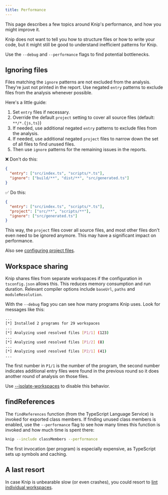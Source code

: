 ```yaml
---
title: Performance
---
```


This page describes a few topics around Knip's performance, and how you might
improve it.

Knip does not want to tell you how to structure files or how to write your code,
but it might still be good to understand inefficient patterns for Knip.

Use the `--debug` and `--performance` flags to find potential bottlenecks.

## Ignoring files

Files matching the `ignore` patterns are not excluded from the analysis. They're
just not printed in the report. Use negated `entry` patterns to exclude files
from the analysis whenever possible.

Here's a little guide:

1. Set `entry` files if necessary.
2. Override the default `project` setting to cover all source files (default:
   `**/*.{js,ts}`)
3. If needed, use additional negated `entry` patterns to exclude files from the
   analysis.
4. If needed, use additional negated `project` files to narrow down the set of
   all files to find unused files.
5. Then use `ignore` patterns for the remaining issues in the reports.

❌ Don't do this:

```json title="knip.json"
{
  "entry": ["src/index.ts", "scripts/*.ts"],
  "ignore": ["build/**", "dist/**", "src/generated.ts"]
}
```

✅ Do this:

```json title="knip.json"
{
  "entry": ["src/index.ts", "scripts/*.ts"],
  "project": ["src/**", "scripts/**"],
  "ignore": ["src/generated.ts"]
}
```

This way, the `project` files cover all source files, and most other files don't
even need to be ignored anymore. This may have a significant impact on
performance.

Also see [configuring project files][1].

## Workspace sharing

Knip shares files from separate workspaces if the configuration in
`tsconfig.json` allows this. This reduces memory consumption and run duration.
Relevant compiler options include `baseUrl`, `paths` and `moduleResolution`.

With the `--debug` flag you can see how many programs Knip uses. Look for
messages like this:

```sh
...
[*] Installed 2 programs for 29 workspaces
...
[*] Analyzing used resolved files [P1/1] (123)
...
[*] Analyzing used resolved files [P1/2] (8)
...
[*] Analyzing used resolved files [P2/1] (41)
...
```

The first number in `P1/1` is the number of the program, the second number
indicates additional entry files were found in the previous round so it does
another round of analysis on those files.

Use [--isolate-workspaces](../reference/cli.md#--isolate-workspaces) to disable
this behavior.

## findReferences

The `findReferences` function (from the TypeScript Language Service) is invoked
for exported class members. If finding unused class members is enabled, use the
`--performance` flag to see how many times this function is invoked and how much
time is spent there:

```sh
knip --include classMembers --performance
```

The first invocation (per program) is especially expensive, as TypeScript sets
up symbols and caching.

## A last resort

In case Knip is unbearable slow (or even crashes), you could resort to [lint
individual workspaces][2].

[1]: ./configuring-project-files.md
[2]: ../features/monorepos-and-workspaces.md#lint-a-single-workspace
